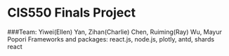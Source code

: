 # CIS550 Finals Project
###Team: Yiwei(Ellen) Yan, Zihan(Charlie) Chen, Ruiming(Ray) Wu, Mayur Popori
Frameworks and packages: react.js, node.js, plotly, antd, shards react
